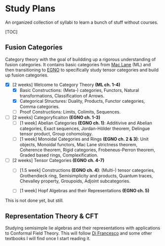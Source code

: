 # Study Plans

An organized collection of syllabi to learn a bunch of stuff without courses.



[TOC]



## Fusion Categories

Category theory with the goal of buildding up a rigorous understanding of fusion categories. It contains basic categories from [Mac Lane](https://link.springer.com/book/10.1007/978-1-4757-4721-8) (ML) and then transitioning to [EGNO](https://math.mit.edu/~etingof/egnobookfinal.pdf) to specifically study tensor categories and build up fusion categories. 

- [x] [2 weeks] Welcome to Category Theory **(ML ch. 1-4)**
  - [x] Basic Constructions: (Meta-) categories, Functors, Natural transformations, Classification of Arrows.
  - [x] Categorical Structures: Duality, Products, Functor categories, Comma categories.
  - [ ] Proof Constructions: Limits, Colimits, Sequences.
- [ ] [2 weeks] Categoryficaiton **(EGNO ch. 1-3)**
  - [ ] [1 week] Abelian Categories **(EGNO ch. 1)**: Additivive and Abelian categories, Exact sequences, Jordan-Hölder theorem, Delingue tensor product, Group cohomology.
  - [ ] [1 week] Monoidal Categories and Rings **(EGNO ch. 2 & 3)**: Unit objects, Monoidal functors, Mac Lane strictness theorem, Coherence theorem, Rigid categories, Frobeneus-Perron theorem, Graded based rings, Complexification.
- [ ] [2 weeks] Tensor Categories **(EGNO ch. 4-7)**
  - [ ] [1.5 week] Constructions **(EGNO ch. 4)**: (Multi-) tensor categories, Grothendieck ring, Semisimplicity and products, Quantum traces, Chevalley property, Groupoids, Adjoint subcategories.
  - [ ] [1 week] Hopf Algebras and their Representations **(EGNO ch. 5)**



This is not done yet, but still.



## Representation Theory & CFT

Studying semisimple lie algebras and their representations with applications to Conformal Field Theory. This will follow [Di Francesco](https://link.springer.com/book/10.1007/978-1-4612-2256-9) and some other textbooks I will find once I start reading it. 





